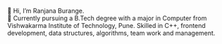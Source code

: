 👋 Hi, I’m Ranjana Burange.</br>
👀 Currently pursuing a B.Tech degree with a major in Computer from Vishwakarma Institute of Technology, Pune. Skilled in C++, frontend development, data structures, algorithms, team work and management.


<!---
Ranjana550/Ranjana550 is a ✨ special ✨ repository because its `README.md` (this file) appears on your GitHub profile.
You can click the Preview link to take a look at your changes.
--->
